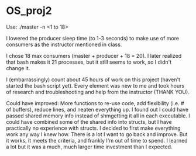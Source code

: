 # OS_proj2

Use:
./master -n <1 to 18>

I lowered the producer sleep time (to 1-3 seconds) to make use of more consumers as the instructor mentioned in class.

I chose 18 max consumers (master + producer + 18 = 20). I later realized that bash makes it 21 processes, but it still seems to work, so I didn't change it.

I (embarrassingly) count about 45 hours of work on this project (haven't started the bash script yet). Every element was new to me and took hours of research and troubleshooting and help from the instructor (THANK YOU).

Could have improved: More functions to re-use code, add flexibility (i.e. # of buffers), reduce lines, and neaten everything up. I found out I could have passed shared memory info instead of shmgetting it all in each executable. I could have combined some of the shared info into structs, but I have practically no experience with structs. I decided to first make everything work any way I knew how. There is a lot I want to go back and improve. But it works, it meets the criteria, and frankly I'm out of time to spend. I learned a lot but it was a much, much larger time investment than I expected.
